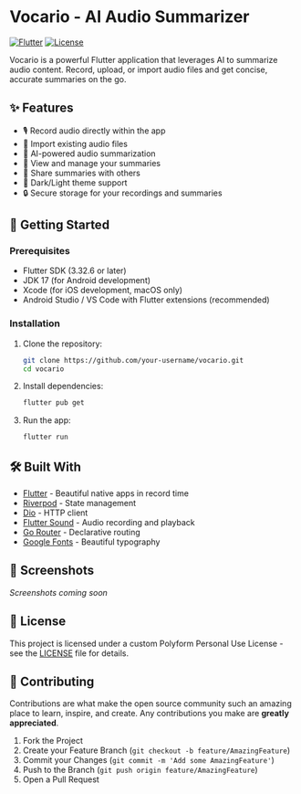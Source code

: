# Vocario - AI Audio Summarizer

[![Flutter](https://img.shields.io/badge/Flutter-%2302569B.svg?style=for-the-badge&logo=Flutter&logoColor=white)](https://flutter.dev/)
[![License](https://img.shields.io/badge/License-MIT-blue.svg)](https://opensource.org/licenses/MIT)

Vocario is a powerful Flutter application that leverages AI to summarize audio content. Record, upload, or import audio files and get concise, accurate summaries on the go.

## ✨ Features

- 🎙️ Record audio directly within the app
- 📁 Import existing audio files
- 🤖 AI-powered audio summarization
- 📝 View and manage your summaries
- 🔗 Share summaries with others
- 🌙 Dark/Light theme support
- 🔒 Secure storage for your recordings and summaries

## 🚀 Getting Started

### Prerequisites

- Flutter SDK (3.32.6 or later)
- JDK 17 (for Android development)
- Xcode (for iOS development, macOS only)
- Android Studio / VS Code with Flutter extensions (recommended)

### Installation

1. Clone the repository:
   ```bash
   git clone https://github.com/your-username/vocario.git
   cd vocario
   ```

2. Install dependencies:
   ```bash
   flutter pub get
   ```

3. Run the app:
   ```bash
   flutter run
   ```

## 🛠 Built With

- [Flutter](https://flutter.dev/) - Beautiful native apps in record time
- [Riverpod](https://riverpod.dev/) - State management
- [Dio](https://pub.dev/packages/dio) - HTTP client
- [Flutter Sound](https://pub.dev/packages/flutter_sound) - Audio recording and playback
- [Go Router](https://pub.dev/packages/go_router) - Declarative routing
- [Google Fonts](https://fonts.google.com/) - Beautiful typography

## 📱 Screenshots

*Screenshots coming soon*

## 📄 License

This project is licensed under a custom Polyform Personal Use License - see the [LICENSE](LICENSE.MD) file for details.

## 🤝 Contributing

Contributions are what make the open source community such an amazing place to learn, inspire, and create. Any contributions you make are **greatly appreciated**.

1. Fork the Project
2. Create your Feature Branch (`git checkout -b feature/AmazingFeature`)
3. Commit your Changes (`git commit -m 'Add some AmazingFeature'`)
4. Push to the Branch (`git push origin feature/AmazingFeature`)
5. Open a Pull Request


